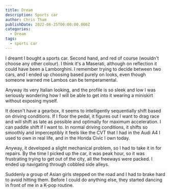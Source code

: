 ```yaml
---
title: Dream
description: Sports car
author: Chris Tham
publishDate: 2022-06-25T00:00:00.000Z
categories:
  - Dream
tags:
  - sports car
---
```


I dreamt I bought a sports car. Second hand, and red of course (wouldn't choose any other colour). I think it's a Maserati, although on reflection it could have been a Lamborghini. I remember trying to decide between two cars, and I ended up choosing based purely on looks, even though someone warned me Lambos can be temperamental.

Anyway its very Italian looking, and the profile is so sleek and low I was seriously wondering how I will be able to get into it wearing a miniskirt without exposing myself.

It doesn't have a gearbox, it seems to intelligently sequentially shift based on driving conditions. If I floor the pedal, it figures out I want to drag race and will shift as late as possible and optimally for maximum acceleration. I can paddle shift if I want to. In normal driving conditions, it shifts so smoothly and imperceptibly it feels like the CVT that I had in the Audi A4 I used to own in real life, and in the Honda Civic I own today.

Anyway, it developed a slight mechanical problem, so I had to take it in for repairs. By the time I picked up the car, it was peak hour, so it was frustrating trying to get out of the city, all the freeways were packed. I ended up navigating through cobbled side alleys.

Suddenly a group of Asian girls stepped on the road and I had to brake hard to avoid hitting them. Before I could do anything else, they started dancing in front of me in a K-pop routine.
